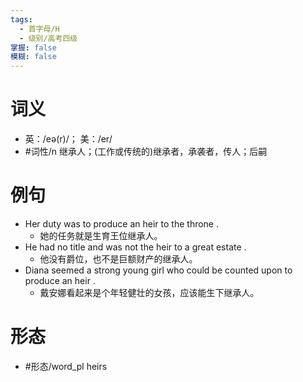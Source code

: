 ```yaml
---
tags:
  - 首字母/H
  - 级别/高考四级
掌握: false
模糊: false
---
```

# 词义
- 英：/eə(r)/； 美：/er/
- #词性/n  继承人；(工作或传统的)继承者，承袭者，传人；后嗣
# 例句
- Her duty was to produce an heir to the throne .
	- 她的任务就是生育王位继承人。
- He had no title and was not the heir to a great estate .
	- 他没有爵位，也不是巨额财产的继承人。
- Diana seemed a strong young girl who could be counted upon to produce an heir .
	- 戴安娜看起来是个年轻健壮的女孩，应该能生下继承人。
# 形态
- #形态/word_pl heirs

